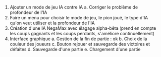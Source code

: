 1. Ajouter un mode de jeu IA contre IA
    a. Corriger le problème de profondeur de l'IA
2. Faire un menu pour choisir le mode de jeu, le pion joué, le type d'IA qu'on veut utiliser et la profondeur de l'IA
3. Création d'une IA NegaMax avec élagage alpha-bêta (prend en compte les coups gagnants et les coups perdants, s'améliore continuellement)
4. Interface graphique
    a. Gestion de la fin de partie : ok
    b. Choix de la couleur des joueurs
    c. Bouton rejouer et sauvegarde des victoires et défaites
    d. Sauvegarde d'une partie
    e. Chargement d'une partie
